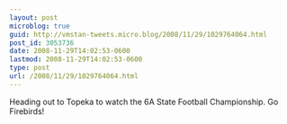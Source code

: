 ```yaml
---
layout: post
microblog: true
guid: http://vmstan-tweets.micro.blog/2008/11/29/1029764064.html
post_id: 3053736
date: 2008-11-29T14:02:53-0600
lastmod: 2008-11-29T14:02:53-0600
type: post
url: /2008/11/29/1029764064.html
---
```

Heading out to Topeka to watch the 6A State Football Championship. Go Firebirds!
